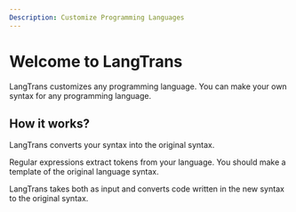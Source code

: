 ```yaml
---
Description: Customize Programming Languages
---
```

  
# Welcome to LangTrans

LangTrans customizes any programming language. You can make your own syntax for any programming language.

## How it works?

LangTrans converts your syntax into the original syntax.&#x20;

Regular expressions extract tokens from your language. You should make a template of the original language syntax.&#x20;

LangTrans takes both as input and converts code written in the new syntax to the original syntax.




